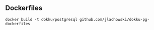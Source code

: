 Dockerfiles
-----------

```
docker build -t dokku/postgresql github.com/jlachowski/dokku-pg-dockerfiles
```
